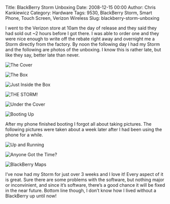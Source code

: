 Title: BlackBerry Storm Unboxing
Date: 2008-12-15 00:00
Author: Chris Kankiewicz
Category: Hardware
Tags: 9530, BlackBerry Storm, Smart Phone, Touch Screen, Verizon Wireless
Slug: blackberry-storm-unboxing

I went to the Verizon store at 10am the day of release and they said they had
sold out ~2 hours before I got there. I was able to order one and they were nice
enough to write off the rebate right away and overnight me a Storm directly from
the factory. By noon the following day I had my Storm and the following are
photos of the unboxing. I know this is rather late, but like they say, better
late than never.


![The Cover]({filename}/images/blackberry-storm-unboxing/the-cover.jpg)


![The Box]({filename}/images/blackberry-storm-unboxing/the-box.jpg)

![Just Inside the Box]({filename}/images/blackberry-storm-unboxing/just-inside-the-box.jpg)

![THE STORM!]({filename}/images/blackberry-storm-unboxing/the-storm.jpg)

![Under the Cover]({filename}/images/blackberry-storm-unboxing/under-the-cover.jpg)

![Booting Up]({filename}/images/blackberry-storm-unboxing/booting-up.jpg)

After my phone finished booting I forgot all about taking pictures. The
following pictures were taken about a week later after I had been using the
phone for a while.

![Up and Running]({filename}/images/blackberry-storm-unboxing/up-and-running.jpg)

![Anyone Got the Time?]({filename}/images/blackberry-storm-unboxing/anyone-got-the-time.jpg)

![BlackBerry Maps]({filename}/images/blackberry-storm-unboxing/blackberry-maps.jpg)

I’ve now had my Storm for just over 3 weeks and I love it! Every aspect of it is
great. Sure there are some problems with the software, but nothing major or
inconvinient, and since it’s software, there’s a good chance it will be fixed in
the near future. Bottom line though, I don’t know how I lived without a
BlackBerry up until now!

